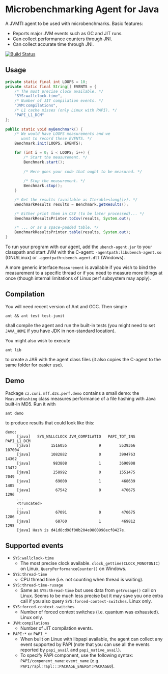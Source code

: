 Microbenchmarking Agent for Java
================================

A JVMTI agent to be used with microbenchmarks. Basic features:

- Reports major JVM events such as GC and JIT runs.
- Can collect performance counters through JNI.
- Can collect accurate time through JNI.

[![Build Status](https://travis-ci.org/D-iii-S/java-ubench-agent.svg?branch=master)](https://travis-ci.org/D-iii-S/java-ubench-agent)

Usage
-----
```java
private static final int LOOPS = 10;
private static final String[] EVENTS = {
	/* The most precise clock available. */
	"SYS:wallclock-time",
	/* Number of JIT compilation events. */
	"JVM:compilations",
	/* L1 cache misses (only Linux with PAPI). */
	"PAPI_L1_DCM"
};
	
public static void myBenchmark() {
	/* We would have LOOPS measurements and we
	   want to record these EVENTS. */
	Benchmark.init(LOOPS, EVENTS);

	for (int i = 0; i < LOOPS; i++) {
		/* Start the measurement. */
		Benchmark.start();
    	
		/* Here goes your code that ought to be measured. */
    
		/* Stop the measurement. */
		Benchmark.stop();
	}

	/* Get the results (available as Iterable<long[]>). */
	BenchmarkResults results = Benchmark.getResults();

	/* Either print them in CSV (to be later processed)... */
	BenchmarkResultsPrinter.toCsv(results, System.out);

	/* ... or as a space-padded table. */
	BenchmarkResultsPrinter.table(results, System.out);
}
```

To run your program with our agent, add the `ubench-agent.jar` to
your classpath and start JVM with the C-agent:
`-agentpath:libubench-agent.so` (GNU/Linux)
or `-agentpath:ubench-agent.dll` (Windows).

A more generic interface `Measurement` is available if you wish to
bind the measurement to a specific thread or if you need to measure
more things at once (though internal limitations of Linux perf
subsystem may apply).

Compilation
-----------
You will need recent version of Ant and GCC. Then simple
```
ant && ant test test-junit
```
shall compile the agent and run the built-in tests
(you might need to set `JAVA_HOME` if you have JDK in non-standard location).

You might also wish to execute
```
ant lib
```
to create a JAR with the agent class files (it also copies the C-agent to
the same folder for easier use).

Demo
----
Package `cz.cuni.mff.d3s.perf.demo` contains a small demo: the `MeasureHashing`
class measures performance of a file hashing with Java built-in MD5.
Run it with
```
ant demo
```
to produce results that could look like this:
```
demo:
     [java]   SYS_WALLCLOCK JVM_COMPILATIO   PAPI_TOT_INS    PAPI_L1_DCM
     [java]         1516055              9        5539366         107004
     [java]         1082882              0        3994763          14362
     [java]          983808              1        3690908          13472
     [java]          258992              0        1551475           7049
     [java]           69000              1         468639           1405
     [java]           67542              0         470675           1296
     ...
     <truncated>
     ...
     [java]           67091              0         470675           1286
     [java]           68760              1         469812           1295
     [java] Hash is d41d8cd98f00b204e9800998ecf8427e.
```

Supported events
----------------

* `SYS:wallclock-time`
  * The most precise clock available.
    `clock_gettime(CLOCK_MONOTONIC)` on Linux,
    `QueryPerformanceCounter()` on Windows.
* `SYS:thread-time`
  * CPU thread time (i.e. not counting when thread is waiting).
* `SYS:thread-time-rusage`
  * Same as `SYS:thread-time` but uses data from `getrusage()` call on Linux.
    Seems to be much less precise but it may save you one extra call if you
    also query `SYS:forced-context-switches`. Linux only.
* `SYS:forced-context-switches`
  * Number of forced context switches (i.e. quantum was exhausted).
    Linux only.
* `JVM:compilations`
  * Number of JIT compilation events.
* `PAPI:*` or `PAPI_*`
  * When built on Linux with libpapi available, the agent can collect any
    event supported by PAPI (note that you can use all the events reported
    by `papi_avail` and `papi_native_avail`).
  * To specify PAPI component, use the following syntax:
    `PAPI/component_name:event_name`
    (e.g. `PAPI/rapl:rapl:::PACKAGE_ENERGY:PACKAGE0`).

